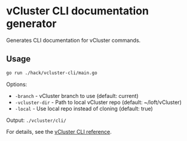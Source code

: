 # vCluster CLI documentation generator

Generates CLI documentation for vCluster commands.

## Usage

```bash
go run ./hack/vcluster-cli/main.go
```

Options:

- `-branch` - vCluster branch to use (default: current)
- `-vcluster-dir` - Path to local vCluster repo (default: ~/loft/vCluster)
- `-local` - Use local repo instead of cloning (default: true)

Output: `./vcluster/cli/`

For details, see the [vCluster CLI reference](/docs/vcluster/cli/vcluster).
